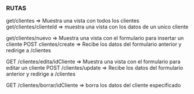 ### RUTAS

get/clientes => Muestra una vista con todos los clientes
get/clientes/clienteId => muestra una vista con los datos de un unico cliente

get/clientes/nuevo => Muestra una vista con el formulario para insertar un cliente 
POST clientes/create => Recibe los datos del formulario anterior y redirige a /clientes

GET /clientes/edita/idCliente => Muestra una vista con el formulario para editar un cliente 
POST /clientes/update => Recibe los datos del formulario anterior y redirige a /clientes

GET /clientes/borrar/idCliente => borra los datos del cliente especificado